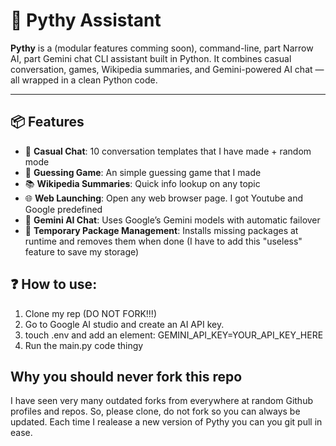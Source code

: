 # 🧠 Pythy Assistant

**Pythy** is a (modular features comming soon), command-line, part Narrow AI, part Gemini chat CLI assistant built in Python. It combines casual conversation, games, Wikipedia summaries, and Gemini-powered AI chat — all wrapped in a clean Python code.

---

## 📦 Features

- 💬 **Casual Chat**: 10 conversation templates that I have made + random mode
- 🎯 **Guessing Game**: An simple guessing game that I made
- 📚 **Wikipedia Summaries**: Quick info lookup on any topic
- 🌐 **Web Launching**: Open any web browser page. I got Youtube and Google predefined
- 🤖 **Gemini AI Chat**: Uses Google’s Gemini models with automatic failover
- 🧹 **Temporary Package Management**: Installs missing packages at runtime and removes them when done (I have to add this "useless" feature to save my storage)

## ❓  How to use:
1. Clone my rep (DO NOT FORK!!!)
2. Go to Google AI studio and create an AI API key.
3. touch .env and add an element: GEMINI_API_KEY=YOUR_API_KEY_HERE
4. Run the main.py code thingy

## Why you should never fork this repo
I have seen very many outdated forks from everywhere at random Github profiles and repos. So, please clone, do not fork so you can always be updated. Each time I realease a new version of Pythy you can you git pull in ease.
